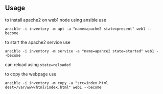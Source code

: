 ## Usage

to install apache2 on web1 node using ansible use

```
ansible -i inventory -m apt -a "name=apache2 state=present" web1 --become
```

to start the apache2 service use

```
ansible -i inventory -m service -a "name=apahce2 state=started" web1 --become
```

can reload using `state=reloaded` 

to copy the webpage use

```
ansible -i inventory -m copy -a "src=index.html dest=/var/www/html/index.html" web1 --become
```